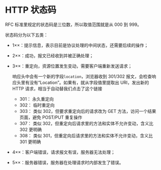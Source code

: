 # HTTP 状态码

 RFC 标准里规定的状态码是三位数，所以取值范围就是从 000 到 999。

状态码分为以下五类：

- 1××：提示信息，表示目前是协议处理的中间状态，还需要后续的操作；

- 2××：成功，报文已经收到并被正确处理；

- 3××：重定向，资源位置发生变动，需要客户端重新发送请求；

  响应头中会有一个新的字段`location`，浏览器收到 301/302 报文，会检查响应头里有没有“Location”。如果有，就从字段值里提取出 URI，发出新的 HTTP 请求，相当于自动替我们点击了这个链接

  - 301： 永久重定向
  - 302： 临时重定向
  - 303：  类似 302，但要求重定向后的请求改为 GET 方法，访问一个结果页面，避免 POST/PUT 重复操作
  - 307： 类似 302，但重定向后请求里的方法和实体不允许变动，含义比 302 更明确
  - 308： 类似 301，但重定向后请求里的方法和实体不允许变动，含义比 301 更明确

- 4××：客户端错误，请求报文有误，服务器无法处理；

- 5××：服务器错误，服务器在处理请求时内部发生了错误。


